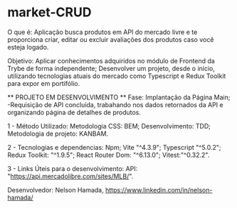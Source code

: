 # market-CRUD

O que é:
Aplicação busca produtos em API do mercado livre e te proporciona criar, editar ou excluir avaliações dos produtos caso você esteja logado.

Objetivo:
Aplicar conhecimentos adquiridos no módulo de Frontend da Trybe de forma independente;
Desenvolver um projeto, desde o início, utilizando tecnologias atuais do mercado como Typescript e Redux Toolkit para expor em portifólio.


** PROJETO EM DESENVOLVIMENTO **
  Fase: Implantação da Página Main;
    -Requisição de API concluída, trabahando nos dados retornados da API e organizando página de detalhes de produtos.


1 - Método Utilizado:
Metodologia CSS: BEM;
Desenvolvimento: TDD;
Metodologia de projeto: KANBAM.

2 - Tecnologias e dependencias:
Npm;
Vite "^4.3.9";
Typescript "^5.0.2";
Redux Toolkit: "^1.9.5";
React Router Dom: "^6.13.0";
Vitest:"^0.32.2".

3 - Links Úteis para o desenvolvimento:
API: "https://api.mercadolibre.com/sites/MLB/".


Desenvolvedor:
Nelson Hamada,
https://www.linkedin.com/in/nelson-hamada/
